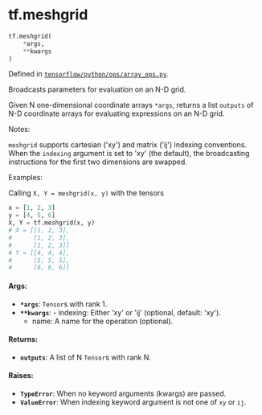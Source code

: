 <div itemscope itemtype="http://developers.google.com/ReferenceObject">
<meta itemprop="name" content="tf.meshgrid" />
<meta itemprop="path" content="Stable" />
</div>

# tf.meshgrid

``` python
tf.meshgrid(
    *args,
    **kwargs
)
```



Defined in [`tensorflow/python/ops/array_ops.py`](https://www.tensorflow.org/code/tensorflow/python/ops/array_ops.py).

Broadcasts parameters for evaluation on an N-D grid.

Given N one-dimensional coordinate arrays `*args`, returns a list `outputs`
of N-D coordinate arrays for evaluating expressions on an N-D grid.

Notes:

`meshgrid` supports cartesian ('xy') and matrix ('ij') indexing conventions.
When the `indexing` argument is set to 'xy' (the default), the broadcasting
instructions for the first two dimensions are swapped.

Examples:

Calling `X, Y = meshgrid(x, y)` with the tensors

```python
x = [1, 2, 3]
y = [4, 5, 6]
X, Y = tf.meshgrid(x, y)
# X = [[1, 2, 3],
#      [1, 2, 3],
#      [1, 2, 3]]
# Y = [[4, 4, 4],
#      [5, 5, 5],
#      [6, 6, 6]]
```

#### Args:

* <b>`*args`</b>: `Tensor`s with rank 1.
* <b>`**kwargs`</b>:     - indexing: Either 'xy' or 'ij' (optional, default: 'xy').
    - name: A name for the operation (optional).


#### Returns:

* <b>`outputs`</b>: A list of N `Tensor`s with rank N.


#### Raises:

* <b>`TypeError`</b>: When no keyword arguments (kwargs) are passed.
* <b>`ValueError`</b>: When indexing keyword argument is not one of `xy` or `ij`.